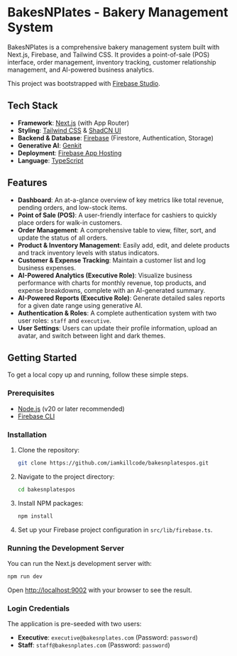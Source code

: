 # BakesNPlates - Bakery Management System

BakesNPlates is a comprehensive bakery management system built with Next.js, Firebase, and Tailwind CSS. It provides a point-of-sale (POS) interface, order management, inventory tracking, customer relationship management, and AI-powered business analytics.

This project was bootstrapped with [Firebase Studio](https://firebase.google.com/docs/studio).

## Tech Stack

- **Framework**: [Next.js](https://nextjs.org/) (with App Router)
- **Styling**: [Tailwind CSS](https://tailwindcss.com/) & [ShadCN UI](https://ui.shadcn.com/)
- **Backend & Database**: [Firebase](https://firebase.google.com/) (Firestore, Authentication, Storage)
- **Generative AI**: [Genkit](https://firebase.google.com/docs/genkit)
- **Deployment**: [Firebase App Hosting](https://firebase.google.com/docs/app-hosting)
- **Language**: [TypeScript](https://www.typescriptlang.org/)

## Features

- **Dashboard**: An at-a-glance overview of key metrics like total revenue, pending orders, and low-stock items.
- **Point of Sale (POS)**: A user-friendly interface for cashiers to quickly place orders for walk-in customers.
- **Order Management**: A comprehensive table to view, filter, sort, and update the status of all orders.
- **Product & Inventory Management**: Easily add, edit, and delete products and track inventory levels with status indicators.
- **Customer & Expense Tracking**: Maintain a customer list and log business expenses.
- **AI-Powered Analytics (Executive Role)**: Visualize business performance with charts for monthly revenue, top products, and expense breakdowns, complete with an AI-generated summary.
- **AI-Powered Reports (Executive Role)**: Generate detailed sales reports for a given date range using generative AI.
- **Authentication & Roles**: A complete authentication system with two user roles: `staff` and `executive`.
- **User Settings**: Users can update their profile information, upload an avatar, and switch between light and dark themes.

## Getting Started

To get a local copy up and running, follow these simple steps.

### Prerequisites

- [Node.js](https://nodejs.org/) (v20 or later recommended)
- [Firebase CLI](https://firebase.google.com/docs/cli)

### Installation

1. Clone the repository:
   ```sh
   git clone https://github.com/iamkillcode/bakesnplatespos.git
   ```
2. Navigate to the project directory:
   ```sh
   cd bakesnplatespos
   ```
3. Install NPM packages:
   ```sh
   npm install
   ```
4. Set up your Firebase project configuration in `src/lib/firebase.ts`.

### Running the Development Server

You can run the Next.js development server with:

```bash
npm run dev
```

Open [http://localhost:9002](http://localhost:9002) with your browser to see the result.

### Login Credentials

The application is pre-seeded with two users:

- **Executive**: `executive@bakesnplates.com` (Password: `password`)
- **Staff**: `staff@bakesnplates.com` (Password: `password`)
